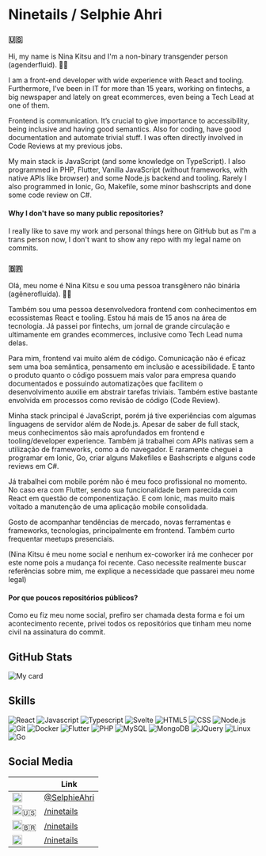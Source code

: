 # Ninetails / Selphie Ahri

### :us:

Hi, my name is Nina Kitsu and I'm a non-binary transgender person (agenderfluid). :transgender_flag:

I am a front-end developer with wide experience with React and tooling. Furthermore, I’ve been in IT for more than 15 years, working on fintechs, a big newspaper and lately on great ecommerces, even being a Tech Lead at one of them.

Frontend is communication. It’s crucial to give importance to accessibility, being inclusive and having good semantics. Also for coding, have good documentation and automate trivial stuff. I was often directly involved in Code Reviews at my previous jobs.

My main stack is JavaScript (and some knowledge on TypeScript). I also programmed in PHP, Flutter, Vanilla JavaScript (without frameworks, with native APIs like browser) and some Node.js backend and tooling. Rarely I also programmed in Ionic, Go, Makefile, some minor bashscripts and done some code review on C#.

#### Why I don't have so many public repositories?

I really like to save my work and personal things here on GitHub but as I'm a trans person now, I don't want to show any repo with my legal name on commits.

### :brazil:

Olá, meu nome é Nina Kitsu e sou uma pessoa transgênero não binária (agênerofluída). :transgender_flag:

Também sou uma pessoa desenvolvedora frontend com conhecimentos em ecossistemas React e tooling. Estou há mais de 15 anos na área de tecnologia. Já passei por fintechs, um jornal de grande circulação e ultimamente em grandes ecommerces, inclusive como Tech Lead numa delas.

Para mim, frontend vai muito além de código. Comunicação não é eficaz sem uma boa semântica, pensamento em inclusão e acessibilidade. E tanto o produto quanto o código possuem mais valor para empresa quando documentados e possuindo automatizações que facilitem o desenvolvimento auxilie em abstrair tarefas triviais. Também estive bastante envolvida em processos como revisão de código (Code Review).

Minha stack principal é JavaScript, porém já tive experiências com algumas linguagens de servidor além de Node.js. Apesar de saber de full stack, meus conhecimentos são mais aprofundados em frontend e tooling/developer experience. Também já trabalhei com APIs nativas sem a utilização de frameworks, como a do navegador. E raramente cheguei a programar em Ionic, Go, criar alguns Makefiles e Bashscripts e alguns code reviews em C#.

Já trabalhei com mobile porém não é meu foco profissional no momento. No caso era com Flutter, sendo sua funcionalidade bem parecida com React em questão de componentização. E com Ionic, mas muito mais voltado a manutenção de uma aplicação mobile consolidada.

Gosto de acompanhar tendências de mercado, novas ferramentas e frameworks, tecnologias, principalmente em frontend. Também curto frequentar meetups presenciais.

(Nina Kitsu é meu nome social e nenhum ex-coworker irá me conhecer por este nome pois a mudança foi recente. Caso necessite realmente buscar referências sobre mim, me explique a necessidade que passarei meu nome legal)

#### Por que poucos repositórios públicos?

Como eu fiz meu nome social, prefiro ser chamada desta forma e foi um acontecimento recente, privei todos os repositórios que tinham meu nome civil na assinatura do commit.

## GitHub Stats

![My card](https://github-readme-stats.vercel.app/api?username=ninetails&theme=dark&show_icons=true)

## Skills

![React](https://img.shields.io/badge/React-20232A?style=for-the-badge&logo=react&logoColor=61DAFB) ![Javascript](https://img.shields.io/badge/JavaScript-323330?style=for-the-badge&logo=javascript&logoColor=F7DF1E) ![Typescript](https://img.shields.io/badge/TypeScript-007ACC?style=for-the-badge&logo=typescript&logoColor=white) ![Svelte](https://img.shields.io/badge/Svelte-4A4A55?style=for-the-badge&logo=svelte&logoColor=FF3E00) ![HTML5](https://img.shields.io/badge/HTML5-E34F26?style=for-the-badge&logo=html5&logoColor=white) ![CSS](https://img.shields.io/badge/CSS-264de4?&style=for-the-badge&logo=css3&logoColor=white) ![Node.js](https://img.shields.io/badge/Node.js-43853D?style=for-the-badge&logo=node.js&logoColor=white) ![Git](https://img.shields.io/badge/Git-E34F26?style=for-the-badge&logo=git&logoColor=white) ![Docker](https://img.shields.io/badge/Docker-2496ED?style=for-the-badge&logo=docker&logoColor=white) ![Flutter](https://img.shields.io/badge/Flutter-02569B?style=for-the-badge&logo=flutter&logoColor=white) ![PHP](https://img.shields.io/badge/PHP-777BB4?style=for-the-badge&logo=php&logoColor=white) ![MySQL](https://img.shields.io/badge/MySQL-00000F?style=for-the-badge&logo=mysql&logoColor=white) ![MongoDB](https://img.shields.io/badge/MongoDB-4EA94B?style=for-the-badge&logo=mongodb&logoColor=white) ![JQuery](https://img.shields.io/badge/jQuery-0769AD?style=for-the-badge&logo=jquery&logoColor=white) ![Linux](https://img.shields.io/badge/Linux-E34F26?style=for-the-badge&logo=linux&logoColor=black) ![Go](https://img.shields.io/badge/Go-00ADD8?style=for-the-badge&logo=go&logoColor=white)

## Social Media

| &nbsp; | Link |
| --- | --- |
| <img src="https://raw.githubusercontent.com/gauravghongde/social-icons/master/SVG/Color/Twitter.svg" width="20" height="20"> | [@SelphieAhri](https://twitter.com/SelphieAhri) |
| <img src="https://raw.githubusercontent.com/gauravghongde/social-icons/master/SVG/Color/LinkedIN.svg" width="20" height="20">:us: | [/ninetails](https://www.linkedin.com/in/ninetails/) |
| <img src="https://raw.githubusercontent.com/gauravghongde/social-icons/master/SVG/Color/LinkedIN.svg" width="20" height="20">:brazil: | [/ninetails](https://www.linkedin.com/in/ninetails/?locale=pt_BR) |
| <img src="https://img.shields.io/badge/dev.to-0A0A0A?style=for-the-badge&logo=dev.to&logoColor=white" height="20"> | [/ninetails](https://dev.to/ninetails) |
